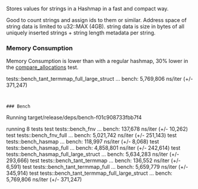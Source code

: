 
Stores values for strings in a Hashmap in a fast and compact way.

Good to count strings and assign ids to them or similar. Address space of string data is limited to u32::MAX (4GB).
string data is size in bytes of all uniquely inserted strings + string length metadata per string.


### Memory Consumption
Memory Consumption is lower than with a regular hashmap, 30% lower in the [compare_allocations](compare_allocations/README.md) test.


tests::bench_tant_termmap_full_large_struct ... bench:   5,769,806 ns/iter (+/- 371,247)
```


### Bench

```
Running target/release/deps/bench-f01c908733fbb7f4

running 8 tests
test tests::bench_fnv                            ... bench:     137,678 ns/iter (+/- 10,262)
test tests::bench_fnv_full                       ... bench:   5,021,742 ns/iter (+/- 251,143)
test tests::bench_hasmap                         ... bench:     118,997 ns/iter (+/- 8,068)
test tests::bench_hasmap_full                    ... bench:   4,858,801 ns/iter (+/- 242,614)
test tests::bench_hasmap_full_large_struct       ... bench:   5,634,283 ns/iter (+/- 293,666)
test tests::bench_tant_termmap                   ... bench:     136,552 ns/iter (+/- 6,591)
test tests::bench_tant_termmap_full              ... bench:   5,659,779 ns/iter (+/- 345,914)
test tests::bench_tant_termmap_full_large_struct ... bench:   5,769,806 ns/iter (+/- 371,247)
```

